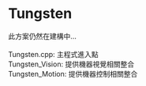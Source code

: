 # Tungsten
此方案仍然在建構中...<br><br>
Tungsten.cpp: 主程式進入點<br>
Tungsten_Vision: 提供機器視覺相關整合<br>
Tungsten_Motion: 提供機器控制相關整合<br>
